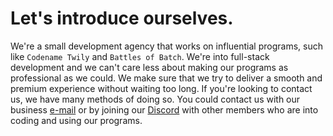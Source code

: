# Let's introduce ourselves.

We're a small development agency that works on influential programs, such like ``Codename Twily`` and ``Battles of Batch``. We're into full-stack development and we can't care less about making our programs as professional as we could. We make sure that we try to deliver a smooth and premium experience without waiting too long. If you're looking to contact us, we have many methods of doing so. You could contact us with our business [e-mail](mailto:contact@htssoft.tk) or by joining our [Discord](https://discord.gg/65cCdsHe5k) with other members who are into coding and using our programs.
